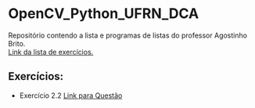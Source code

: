 # OpenCV_Python_UFRN_DCA
Repositório contendo a lista e programas de listas do professor Agostinho Brito.  
[Link da lista de exercícios.](https://agostinhobritojr.github.io/tutorial/pdi/)

## Exercícios:
- Exercício 2.2 [Link para Questão](exercicio_2_2.md)
